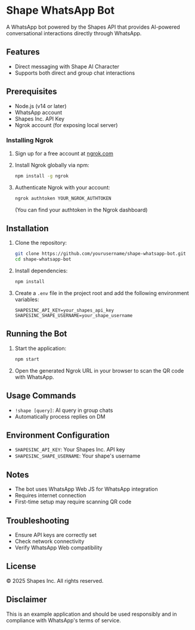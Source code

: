 # Shape WhatsApp Bot

A WhatsApp bot powered by the Shapes API that provides AI-powered conversational interactions directly through WhatsApp.

## Features

- Direct messaging with Shape AI Character
- Supports both direct and group chat interactions

## Prerequisites

- Node.js (v14 or later)
- WhatsApp account
- Shapes Inc. API Key
- Ngrok account (for exposing local server)

### Installing Ngrok

1. Sign up for a free account at [ngrok.com](https://ngrok.com/)

2. Install Ngrok globally via npm:
   ```bash
   npm install -g ngrok
   ```

3. Authenticate Ngrok with your account:
   ```bash
   ngrok authtoken YOUR_NGROK_AUTHTOKEN
   ```
   (You can find your authtoken in the Ngrok dashboard)

## Installation

1. Clone the repository:
   ```bash
   git clone https://github.com/yourusername/shape-whatsapp-bot.git
   cd shape-whatsapp-bot
   ```

2. Install dependencies:
   ```bash
   npm install
   ```

3. Create a `.env` file in the project root and add the following environment variables:
   ```
   SHAPESINC_API_KEY=your_shapes_api_key
   SHAPESINC_SHAPE_USERNAME=your_shape_username
   ```

## Running the Bot

1. Start the application:
   ```bash
   npm start
   ```

2. Open the generated Ngrok URL in your browser to scan the QR code with WhatsApp.

## Usage Commands
- `!shape [query]`: AI query in group chats
- Automatically process replies on DM

## Environment Configuration

- `SHAPESINC_API_KEY`: Your Shapes Inc. API key
- `SHAPESINC_SHAPE_USERNAME`: Your shape's username

## Notes

- The bot uses WhatsApp Web JS for WhatsApp integration
- Requires internet connection
- First-time setup may require scanning QR code

## Troubleshooting

- Ensure API keys are correctly set
- Check network connectivity
- Verify WhatsApp Web compatibility

## License

© 2025 Shapes Inc. All rights reserved.

## Disclaimer

This is an example application and should be used responsibly and in compliance with WhatsApp's terms of service.